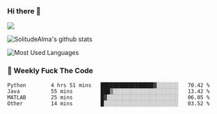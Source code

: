 ### Hi there 👋

<p>
  <a href="https://count.getloli.com/"><img src="https://count.getloli.com/get/@:solitudealma"></a>
</p>

![SolitudeAlma's github stats](https://github-readme-stats.vercel.app/api?username=solitudealma&show_icons=true&theme=radical)

![Most Used Languages](https://github-readme-stats.vercel.app/api/top-langs/?username=solitudealma&layout=compact&hide_border=true&theme=dark)
<!-- ![visitors](https://visitor-badge.glitch.me/badge?page_id=solitudealma.solitudealma.id) -->


### :dart: Weekly Fuck The Code

<!--START_SECTION:waka-->

```text
Python        4 hrs 51 mins   █████████████████▓░░░░░░░   70.42 %
Java          55 mins         ███▒░░░░░░░░░░░░░░░░░░░░░   13.42 %
MATLAB        25 mins         █▓░░░░░░░░░░░░░░░░░░░░░░░   06.05 %
Other         14 mins         █░░░░░░░░░░░░░░░░░░░░░░░░   03.52 %
```

<!--END_SECTION:waka-->
